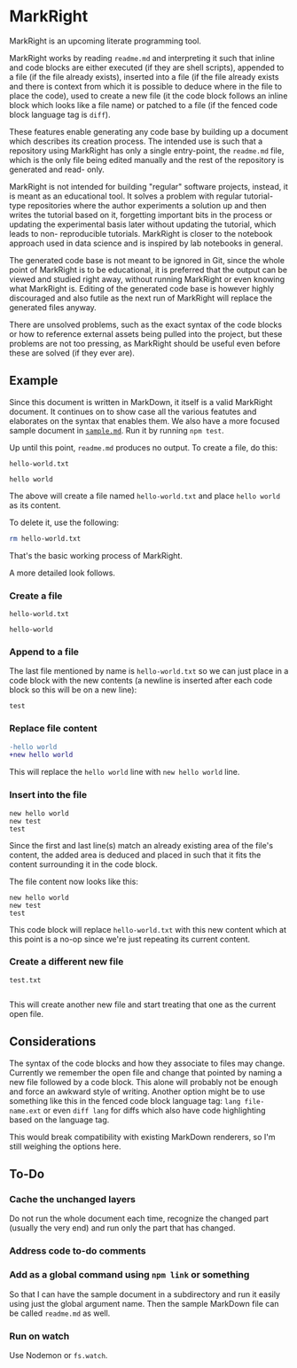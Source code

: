 # MarkRight

MarkRight is an upcoming literate programming tool.

MarkRight works by reading `readme.md` and interpreting it such that inline and
code blocks are either executed (if they are shell scripts), appended to a file
(if the file already exists), inserted into a file (if the file already exists
and there is context from which it is possible to deduce where in the file to
place the code), used to create a new file (it the code block follows an inline
block which looks like a file name) or patched to a file (if the fenced code
block language tag is `diff`).

These features enable generating any code base by building up a document which
describes its creation process. The intended use is such that a repository using
MarkRight has only a single entry-point, the `readme.md` file, which is the only
file being edited manually and the rest of the repository is generated and read-
only.

MarkRight is not intended for building "regular" software projects, instead, it
is meant as an educational tool. It solves a problem with regular tutorial-type
repositories where the author experiments a solution up and then writes the
tutorial based on it, forgetting important bits in the process or updating the
experimental basis later without updating the tutorial, which leads to non-
reproducible tutorials. MarkRight is closer to the notebook approach used in
data science and is inspired by lab notebooks in general.

The generated code base is not meant to be ignored in Git, since the whole point
of MarkRight is to be educational, it is preferred that the output can be viewed
and studied right away, without running MarkRight or even knowing what MarkRight
is. Editing of the generated code base is however highly discouraged and also
futile as the next run of MarkRight will replace the generated files anyway.

There are unsolved problems, such as the exact syntax of the code blocks or how
to reference external assets being pulled into the project, but these problems
are not too pressing, as MarkRight should be useful even before these are solved
(if they ever are).

## Example

Since this document is written in MarkDown, it itself is a valid MarkRight
document. It continues on to show case all the various featutes and elaborates
on the syntax that enables them. We also have a more focused sample document in
[`sample.md`](sample.md). Run it by running `npm test`.

Up until this point, `readme.md` produces no output. To create a file, do this:

`hello-world.txt`
```
hello world
```

The above will create a file named `hello-world.txt` and place `hello world` as
its content.

To delete it, use the following:

```sh
rm hello-world.txt
```

That's the basic working process of MarkRight.

A more detailed look follows.

### Create a file

`hello-world.txt`
```
hello-world
```

### Append to a file

The last file mentioned by name is `hello-world.txt` so we can just place in a
code block with the new contents (a newline is inserted after each code block
so this will be on a new line):

```
test
```

### Replace file content

```diff
-hello world
+new hello world
```

This will replace the `hello world` line with `new hello world` line.

### Insert into the file

```
new hello world
new test
test
```

Since the first and last line(s) match an already existing area of the file's
content, the added area is deduced and placed in such that it fits the content
surrounding it in the code block.

The file content now looks like this:

```
new hello world
new test
test
```

This code block will replace `hello-world.txt` with this new content which at
this point is a no-op since we're just repeating its current content.

### Create a different new file

`test.txt`
```
```

This will create another new file and start treating that one as the current
open file.

## Considerations

The syntax of the code blocks and how they associate to files may change.
Currently we remember the open file and change that pointed by naming a new file
followed by a code block. This alone will probably not be enough and force an
awkward style of writing. Another option might be to use something like this in
the fenced code block language tag: `lang file-name.ext` or even `diff lang` for
diffs which also have code highlighting based on the language tag.

This would break compatibility with existing MarkDown renderers, so I'm still
weighing the options here.

## To-Do

### Cache the unchanged layers

Do not run the whole document each time, recognize the changed part (usually the
very end) and run only the part that has changed.

### Address code to-do comments

### Add as a global command using `npm link` or something

So that I can have the sample document in a subdirectory and run it easily
using just the global argument name. Then the sample MarkDown file can be called
`readme.md` as well.

### Run on watch

Use Nodemon or `fs.watch`.
